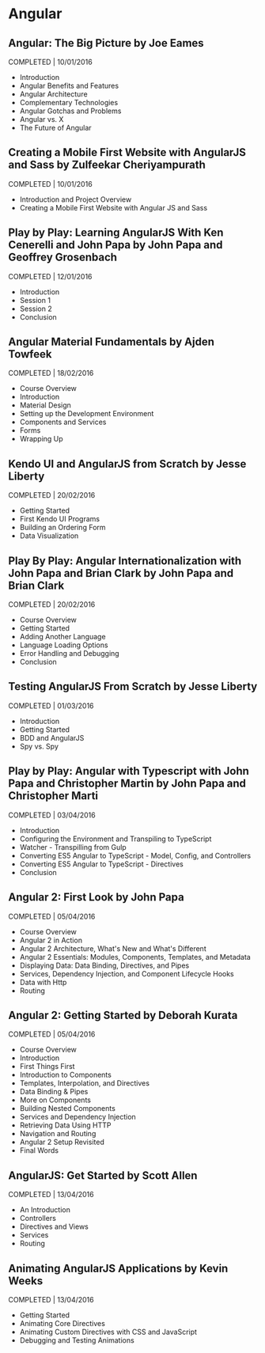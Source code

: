 # Angular

## Angular: The Big Picture by Joe Eames
COMPLETED | 10/01/2016

- Introduction
- Angular Benefits and Features
- Angular Architecture
- Complementary Technologies
- Angular Gotchas and Problems
- Angular vs. X
- The Future of Angular

## Creating a Mobile First Website with AngularJS and Sass by Zulfeekar Cheriyampurath
COMPLETED | 10/01/2016

- Introduction and Project Overview
- Creating a Mobile First Website with Angular JS and Sass

## Play by Play: Learning AngularJS With Ken Cenerelli and John Papa by John Papa and Geoffrey Grosenbach
COMPLETED | 12/01/2016

- Introduction
- Session 1
- Session 2
- Conclusion

## Angular Material Fundamentals by Ajden Towfeek
COMPLETED | 18/02/2016

- Course Overview
- Introduction
- Material Design
- Setting up the Development Environment
- Components and Services
- Forms
- Wrapping Up

## Kendo UI and AngularJS from Scratch by Jesse Liberty
COMPLETED | 20/02/2016

- Getting Started
- First Kendo UI Programs
- Building an Ordering Form
- Data Visualization

## Play By Play: Angular Internationalization with John Papa and Brian Clark by John Papa and Brian Clark
COMPLETED | 20/02/2016

- Course Overview
- Getting Started
- Adding Another Language
- Language Loading Options
- Error Handling and Debugging
- Conclusion

## Testing AngularJS From Scratch by Jesse Liberty
COMPLETED | 01/03/2016

- Introduction
- Getting Started
- BDD and AngularJS
- Spy vs. Spy

## Play by Play: Angular with Typescript with John Papa and Christopher Martin by John Papa and Christopher Marti
COMPLETED | 03/04/2016

- Introduction
- Configuring the Environment and Transpiling to TypeScript
- Watcher - Transpilling from Gulp
- Converting ES5 Angular to TypeScript - Model, Config, and Controllers
- Converting ES5 Angular to TypeScript - Directives
- Conclusion

## Angular 2: First Look by John Papa
COMPLETED | 05/04/2016

- Course Overview
- Angular 2 in Action
- Angular 2 Architecture, What's New and What's Different
- Angular 2 Essentials: Modules, Components, Templates, and Metadata
- Displaying Data: Data Binding, Directives, and Pipes
- Services, Dependency Injection, and Component Lifecycle Hooks
- Data with Http
- Routing

## Angular 2: Getting Started by Deborah Kurata
COMPLETED | 05/04/2016

- Course Overview
- Introduction
- First Things First
- Introduction to Components
- Templates, Interpolation, and Directives
- Data Binding & Pipes
- More on Components
- Building Nested Components
- Services and Dependency Injection
- Retrieving Data Using HTTP
- Navigation and Routing
- Angular 2 Setup Revisited
- Final Words

## AngularJS: Get Started by Scott Allen
COMPLETED | 13/04/2016

- An Introduction
- Controllers
- Directives and Views
- Services
- Routing

## Animating AngularJS Applications by Kevin Weeks
COMPLETED | 13/04/2016

- Getting Started
- Animating Core Directives
- Animating Custom Directives with CSS and JavaScript
- Debugging and Testing Animations
